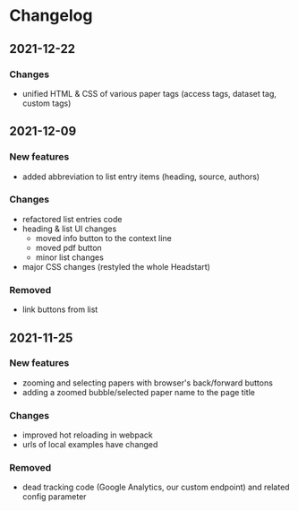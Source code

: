 # Changelog

## 2021-12-22

### Changes

- unified HTML & CSS of various paper tags (access tags, dataset tag, custom tags)

## 2021-12-09

### New features

- added abbreviation to list entry items (heading, source, authors)

### Changes

- refactored list entries code
- heading & list UI changes
    - moved info button to the context line
    - moved pdf button
    - minor list changes
- major CSS changes (restyled the whole Headstart)

### Removed

- link buttons from list

## 2021-11-25

### New features

- zooming and selecting papers with browser's back/forward buttons
- adding a zoomed bubble/selected paper name to the page title

### Changes

- improved hot reloading in webpack
- urls of local examples have changed

### Removed

- dead tracking code (Google Analytics, our custom endpoint) and related config parameter
